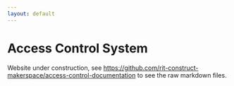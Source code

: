 ```yaml
---
layout: default
---
```


# Access Control System

Website under construction, see https://github.com/rit-construct-makerspace/access-control-documentation to see the raw markdown files.
